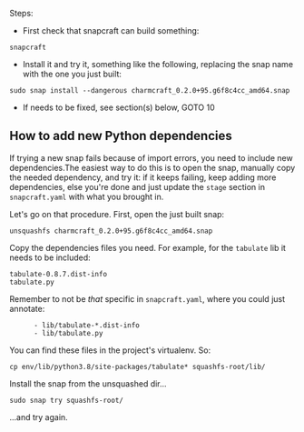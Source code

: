 Steps:

- First check that snapcraft can build something:

```
snapcraft
```

- Install it and try it, something like the following, replacing 
  the snap name with the one you just built:

```
sudo snap install --dangerous charmcraft_0.2.0+95.g6f8c4cc_amd64.snap
```

- If needs to be fixed, see section(s) below, GOTO 10


## How to add new Python dependencies

If trying a new snap fails because of import errors, you need to include new 
dependencies.The easiest way to do this is to open the snap, manually copy the 
needed dependency, and try it: if it keeps failing, keep adding more dependencies, 
else you're done and just update the `stage` section in `snapcraft.yaml` 
with what you brought in.

Let's go on that procedure. First, open the just built snap:

```
unsquashfs charmcraft_0.2.0+95.g6f8c4cc_amd64.snap 
```

Copy the dependencies files you need. For example, for the `tabulate` lib 
it needs to be included:

```
tabulate-0.8.7.dist-info
tabulate.py
```

Remember to not be *that* specific in `snapcraft.yaml`, where you could just 
annotate:

```
      - lib/tabulate-*.dist-info
      - lib/tabulate.py
```

You can find these files in the project's virtualenv. So:

```
cp env/lib/python3.8/site-packages/tabulate* squashfs-root/lib/
```

Install the snap from the unsquashed dir...

```
sudo snap try squashfs-root/
```

...and try again. 
